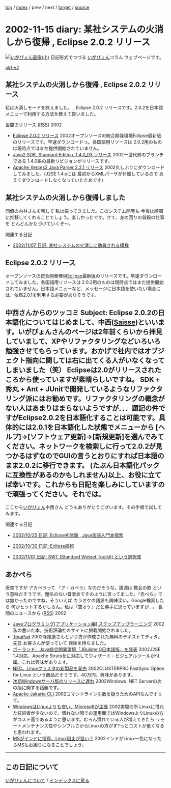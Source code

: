 [top](https://igapyon.github.io/diary/) 
 / [index](https://igapyon.github.io/diary/2002/index.html) 
 / prev 
 / next 
 / [target](https://igapyon.github.io/diary/2002/ig021115.html) 
 / [source](https://github.com/igapyon/diary/blob/gh-pages/2002/ig021115.html.src.md) 

2002-11-15 diary: 某社システムの火消しから復帰 , Eclipse 2.0.2 リリース
=====================================================================================================
[![いがぴょん画像(小)](https://igapyon.github.io/diary/images/iga200306s.jpg "いがぴょん")](https://igapyon.github.io/diary/memo/memoigapyon.html) 日記形式でつづる [いがぴょん](https://igapyon.github.io/diary/memo/memoigapyon.html)コラム ウェブページです。

[old-v2](ig021115-orig.html)

## 某社システムの火消しから復帰 , Eclipse 2.0.2 リリース

私は火消しモードを終えました。 , Eclipse 2.0.2 リリースです。2.0.2を日本語メニューで利用する方法を教えて貰いました。



 世間のリリース ([RSS](ig021115-release.xml)) 2002
* [Eclipse 2.0.2 リリース](http://www.eclipse.org/)  2002オープンソースの統合開発環境Eclipse最新版のリリースです。早速ダウンロードっ。各国語用リソースは 2.0.2用のものは現時点ではまだ提供開始されていません。
* [Java2 SDK, Standard Edition, 1.4.0_03 リリース](http://java.sun.com/j2se/1.4/)  2002一世代前のブランチである 1.4.0系の最新リビジョンがリリースです。
* [Apache Xerces2 Java Parser 2.2.1 リリース](http://xml.apache.org/xerces2-j/index.html)  2002久しぶりにダウンロードしてみました。(J2SE 1.4.xには 最初からXMLパーサが付属しているので あえてダウンロードしなくなっていたためです)

## 某社システムの火消しから復帰しました

同僚の内林さんを残して 私は戻ってきました。このシステム開発も 今後は順調に推移してくれることでしょう。楽しかったです。さて、身の回りの普段の仕事を どんどんかたづけていくぞ～。

関連する日記

* [2002/11/07 日記: 某社システムの火消しに動員される模様](ig021107.html)

## Eclipse 2.0.2 リリース

オープンソースの統合開発環境[Eclipse](http://www.igapyon.jp/igapyon/diary/keyword/eclipse.html)最新版のリリースです。早速ダウンロードしてみました。各国語用リソースは
2.0.2用のものは現時点ではまだ提供開始されていません。日本語メニューなど、メッセージに日本語を使いたい場合には、依然2.0.1を利用する必要がありそうです。

中西さんからのツッコミ
Subject: Eclipse 2.0.2の日本語化についてはじめまして、中西([Saisse](http://www.saisse.jp/pukiwiki/pukiwiki.php?Saisse))といいます。いがぴょんさんのページは2年前くらいから拝見していまして、XPやリファクタリングなどいろいろ勉強させてもらっています。おかげで社内ではオブジェクト指向に関しては右に出てくる人がいなくなってしまいました（笑）
Eclipseは2.0がリリースされたころから使っていますが素晴らしいですね。
SDK + 秀丸 + Ant + JUnitで開発しているようなリファクタリング派にはお勧めです。リファクタリングの概念がない人はあまりはまらないようですが．．．題記の件ですがEclipse2.0.2を日本語化することは可能です。具体的には2.0.1を日本語化した状態でメニューから [ヘルプ]->[ソフトウェア更新]->[新規更新]を選んでみてください。ネットワークを検索しに行って2.0.2が見つかるはずなのでGUIの言うとおりにすれば日本語のまま2.0.2に移行できます。
(たぶん日本語化パックに互換性があるのかもしれません)以上、お役に立てば幸いです。これからも日記を楽しみにしていますので頑張ってください。それでは。
--

ここから[いがぴょん](http://www.igapyon.jp/igapyon/diary/memo/memoigapyon.html)中西さん どうもありがとうございます。その手順で試してみます。

関連する日記

* [2002/10/25 日記: Eclipse初体験 , Java言語入門本探索](ig021025.html)
  
* [2002/10/30 日記: Eclipse続報](ig021030.html)
  
* [2002/11/01 日記: SWT (Standard Widget Toolkit) という選択肢](ig021101.html)

## あかぺら

唐突ですが アカペラって 『ア・カペラ』なのだそうな。語源は 教会の歌 という意味だそうです。題名のない音楽会でそのように言ってました。『赤ぺら』では無かったのですね。そういえば カラオケの語源も興味深い。Google検索したら 何かヒットするかしらん。私は『空オケ』だと勝手に思っていますが…。
世間のニュースから ([RSS](ig021115-news.xml)) 2002
* [Javaプログラミング[アプリケーション編] ステップアップラーニング](http://www.gihyo.co.jp/books/syoseki-contents.php/4-7741-1612-2)  2002私の書いた本。技術評論社のサイトに掲載開始されました。
* [TeraPad](http://www2s.biglobe.ne.jp/~t-susumu/toclip/library/tpad.html)  2002寺尾進さんという方が作成された無料のテキストエディタ。先日 お客さんが使っていて 興味を持ちました。
* [ボーランド、Java統合開発環境「JBuilder 8日本語版」を発表](http://www.zdnet.co.jp/news/0211/14/njbt_14.html)  2002J2SE 1.4対応、Apache Strutsをに対応してウィザード・ビジュアルツールが付属。これは興味があります。
* [NEC、Linuxクラスタの新製品を発売](http://biztech.nikkeibp.co.jp/wcs/leaf/CID/onair/biztech/comp/216236)  2002CLUSTERPRO FastSync Option for Linux という商品だそうです。40万円。興味があります。
* [次期Windowsサーバ版のリリースに遅れ](http://www.zdnet.co.jp/news/0211/14/nebt_08.html)  2002Windows .NET Serverの次の版に関する話題です。
* [Apacke Jakarta CLI](http://jakarta.apache.org/commons/cli/)  2002コマンドライン引数を扱うためのAPIなんですって。
* [WindowsはLinuxよりも安い、Microsoftが主張](http://biztech.nikkeibp.co.jp/wcs/leaf/CID/onair/biztech/comp/216287)  2002実際の所 Linuxに慣れた技術者が少ないので、慣れない間での運用面ではWindowsよりLinuxの方がコスト高であるように思います。むろん慣れている人が増えてきたら リモートメンテナンス性やシンプルさからLinuxの方がず?っとコストが低くなると思われます。
* [MSがインドに投資、Linux阻止が狙い？](http://www.zdnet.co.jp/news/0211/13/nebt_06.html)  2002インドがLinux一色になったらMSもお困りになることでしょう。


----------------------------------------------------------------------------------------------------

## この日記について
[いがぴょんについて](https://igapyon.github.io/diary/memo/memoigapyon.html) / [インデックスに戻る](https://igapyon.github.io/diary/idxall.html)
